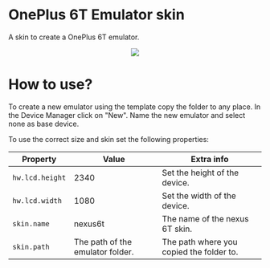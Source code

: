 # OnePlus 6T Emulator skin
A skin to create a OnePlus 6T emulator. 

<p align="center">
  <img src="https://github.com/Flokri/OnePlusEmulatorSkin/blob/master/images/nexus6t_emulator.PNG">
</p>

# How to use?
To create a new emulator using the template copy the folder to any place. In the Device Manager click on "New".
Name the new emulator and select none as base device. 

To use the correct size and skin set the following properties:

| Property | Value | Extra info |
| ------ | ------ | ------ |
| `hw.lcd.height` | 2340 | Set the height of the device. |
| `hw.lcd.width` | 1080 | Set the width of the device. |
| `skin.name` | nexus6t | The name of the nexus 6T skin. |
| `skin.path` | The path of the emulator folder. | The path where you copied the folder to. |
